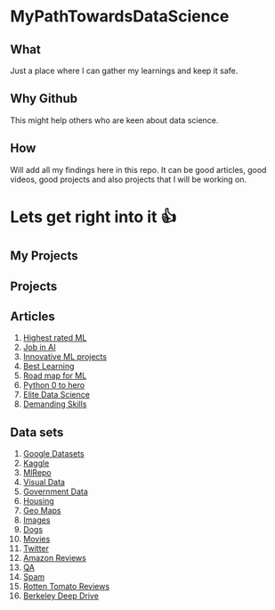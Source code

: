 # MyPathTowardsDataScience

## What
Just a place where I can gather my learnings and keep it safe.

## Why Github
This might help others who are keen about data science.

## How 
Will add all my findings here in this repo. It can be good articles, good videos, good projects and also projects that I will be working on.

# Lets get right into it :thumbsup:

## My Projects

## Projects

## Articles
  1. [Highest rated ML](https://towardsdatascience.com/highest-rated-ml-projects-on-github-694486293512)
  2. [Job in AI](https://towardsdatascience.com/how-to-get-a-job-in-ai-with-no-experience-16526874165d)
  3. [Innovative ML projects](https://www.analyticsvidhya.com/blog/2019/08/7-innovative-machine-learning-github-projects-in-python/)
  4. [Best Learning](https://www.learndatasci.com/best-data-science-online-courses/)
  5. [Road map for ML](https://www.reddit.com/r/learnmachinelearning/comments/cxrpjz/a_clear_roadmap_for_mldl/eyn8cna/?utm_source=share&utm_medium=web2x)
  6. [Python 0 to hero](quora.com/If-you-are-mentoring-someone-to-become-a-data-scientist-using-Python-from-0-knowledge-what-would-the-learning-path-look-like)
  7. [Elite Data Science](https://elitedatascience.com/)
  8. [Demanding Skills](https://towardsdatascience.com/the-most-in-demand-skills-for-data-scientists-4a4a8db896db?_branch_match_id=704784754788833271)
  
## Data sets
  1. [Google Datasets](https://toolbox.google.com/datasetsearch)
  2. [Kaggle](https://www.kaggle.com/)
  3. [MlRepo](http://mlr.cs.umass.edu/ml/)
  4. [Visual Data](https://www.visualdata.io/)
  5. [Government Data](https://www.data.gov/)
  6. [Housing](https://www.cs.toronto.edu/~delve/data/boston/bostonDetail.html)
  7. [Geo Maps](https://www.kaggle.com/xiuchengwang/python-dataset-download)
  8. [Images](https://ai.googleblog.com/2016/09/introducing-open-images-dataset.html)
  9. [Dogs](http://vision.stanford.edu/aditya86/ImageNetDogs/)
  10. [Movies](http://ai.stanford.edu/~amaas/data/sentiment/)
  11. [Twitter](https://www.kaggle.com/crowdflower/twitter-airline-sentiment)
  12. [Amazon Reviews](https://snap.stanford.edu/data/web-Amazon.html)
  13. [QA](https://hotpotqa.github.io/index.html)
  14. [Spam](http://www.dt.fee.unicamp.br/~tiago/smsspamcollection/)
  15. [Rotten Tomato Reviews](https://drive.google.com/file/d/1w1TsJB-gmIkZ28d1j7sf1sqcPmHXw352/view)
  16. [Berkeley Deep Drive](https://bdd-data.berkeley.edu/)
  
